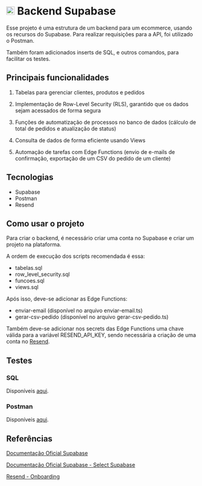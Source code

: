 # <image height="22px" src="./docs/logo_supabase.png"/> Backend Supabase

Esse projeto é uma estrutura de um backend para um ecommerce, usando os recursos do Supabase. Para realizar requisições para a API, foi utilizado o Postman.

Também foram adicionados inserts de SQL, e outros comandos, para facilitar os testes.

## Principais funcionalidades

1. Tabelas para gerenciar clientes, produtos e pedidos

2. Implementação de Row-Level Security (RLS), garantido que os dados sejam acessados de forma segura

3. Funções de automatização de processos no banco de dados (cálculo de total de pedidos e atualização de status)

4. Consulta de dados de forma eficiente usando Views

5. Automação de tarefas com Edge Functions (envio de e-mails de confirmação, ​exportação de um CSV do pedido de um cliente)

## Tecnologias
- Supabase
- Postman
- Resend

## Como usar o projeto

Para criar o backend, é necessário criar uma conta no Supabase e criar um projeto na plataforma.

A ordem de execução dos scripts recomendada é essa:
- tabelas.sql
- row_level_security.sql
- funcoes.sql
- views.sql

Após isso, deve-se adicionar as Edge Functions:
- enviar-email (disponível no arquivo enviar-email.ts)
- gerar-csv-pedido (disponível no arquivo gerar-csv-pedido.ts)

Também deve-se adicionar nos secrets das Edge Functions uma chave válida para a variável RESEND_API_KEY, sendo necessária a criação de uma conta no [Resend](https://resend.com/).

## Testes
### SQL
Disponíveis [aqui](./backend/testes_sql.sql).

### Postman
Disponíveis [aqui](./backend/testes_postman.md).

## Referências
[Documentação Oficial Supabase](https://supabase.com/docs)

[Documentação Oficial Supabase - Select Supabase](https://supabase.com/docs/reference/javascript/select)

[Resend - Onboarding](https://resend.com/onboarding)
